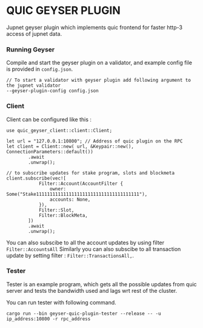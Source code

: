 # QUIC GEYSER PLUGIN

Jupnet geyser plugin which implements quic frontend for faster http-3 access of jupnet data.

### Running Geyser

Compile and start the geyser plugin on a validator, and example config file is provided in `config.json`.

```
// To start a validator with geyser plugin add following argument to the jupnet validator
--geyser-plugin-config config.json
```

### Client

Client can be configured like this :

```
use quic_geyser_client::client::Client;

let url = "127.0.0.1:10800"; // Address of quic plugin on the RPC
let client = Client::new( url, &Keypair::new(), ConnectionParameters::default())
        .await
        .unwrap();

// to subscribe updates for stake program, slots and blockmeta
client.subscribe(vec![
            Filter::Account(AccountFilter {
                owner: Some("Stake11111111111111111111111111111111111111"),
                accounts: None,
            }),
            Filter::Slot,
            Filter::BlockMeta,
        ])
        .await
        .unwrap();
```

You can also subscibe to all the account updates by using filter `Filter::AccountsAll`
Similarly you can also subscibe to all transaction update by setting filter : `Filter::TransactionsAll,`.


### Tester

Tester is an example program, which gets all the possible updates from quic server and tests the bandwidth used and lags wrt rest of the cluster.

You can run tester with following command.

```
cargo run --bin geyser-quic-plugin-tester --release -- -u ip_address:10800 -r rpc_address
```

